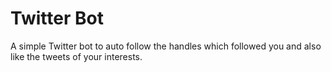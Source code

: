 # Twitter Bot

A simple Twitter bot to auto follow the handles which followed you and also like the tweets of your interests.
